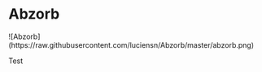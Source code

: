 Abzorb
======

<p align=“center”>
	![Abzorb](https://raw.githubusercontent.com/luciensn/Abzorb/master/abzorb.png)
</p>

Test